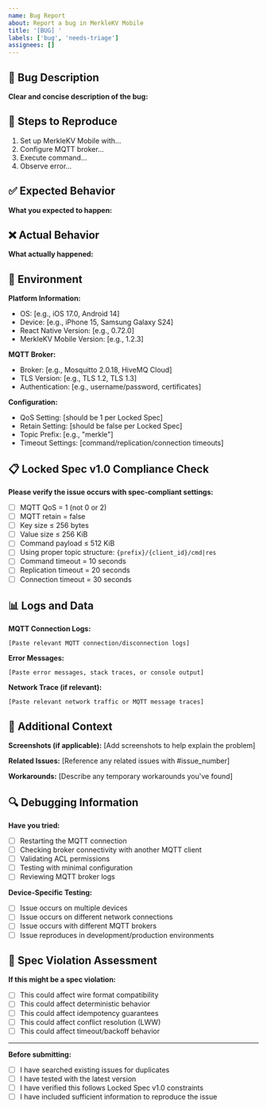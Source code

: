 ```yaml
---
name: Bug Report
about: Report a bug in MerkleKV Mobile
title: '[BUG] '
labels: ['bug', 'needs-triage']
assignees: []
---
```


## 🐛 Bug Description

**Clear and concise description of the bug:**

## 🔄 Steps to Reproduce

1. Set up MerkleKV Mobile with...
2. Configure MQTT broker...
3. Execute command...
4. Observe error...

## ✅ Expected Behavior

**What you expected to happen:**

## ❌ Actual Behavior

**What actually happened:**

## 📱 Environment

**Platform Information:**
- OS: [e.g., iOS 17.0, Android 14]
- Device: [e.g., iPhone 15, Samsung Galaxy S24]
- React Native Version: [e.g., 0.72.0]
- MerkleKV Mobile Version: [e.g., 1.2.3]

**MQTT Broker:**
- Broker: [e.g., Mosquitto 2.0.18, HiveMQ Cloud]
- TLS Version: [e.g., TLS 1.2, TLS 1.3]
- Authentication: [e.g., username/password, certificates]

**Configuration:**
- QoS Setting: [should be 1 per Locked Spec]
- Retain Setting: [should be false per Locked Spec]
- Topic Prefix: [e.g., "merkle"]
- Timeout Settings: [command/replication/connection timeouts]

## 📋 Locked Spec v1.0 Compliance Check

**Please verify the issue occurs with spec-compliant settings:**
- [ ] MQTT QoS = 1 (not 0 or 2)
- [ ] MQTT retain = false
- [ ] Key size ≤ 256 bytes
- [ ] Value size ≤ 256 KiB
- [ ] Command payload ≤ 512 KiB
- [ ] Using proper topic structure: `{prefix}/{client_id}/cmd|res`
- [ ] Command timeout = 10 seconds
- [ ] Replication timeout = 20 seconds
- [ ] Connection timeout = 30 seconds

## 📊 Logs and Data

**MQTT Connection Logs:**
```
[Paste relevant MQTT connection/disconnection logs]
```

**Error Messages:**
```
[Paste error messages, stack traces, or console output]
```

**Network Trace (if relevant):**
```
[Paste relevant network traffic or MQTT message traces]
```

## 📎 Additional Context

**Screenshots (if applicable):**
[Add screenshots to help explain the problem]

**Related Issues:**
[Reference any related issues with #issue_number]

**Workarounds:**
[Describe any temporary workarounds you've found]

## 🔍 Debugging Information

**Have you tried:**
- [ ] Restarting the MQTT connection
- [ ] Checking broker connectivity with another MQTT client
- [ ] Validating ACL permissions
- [ ] Testing with minimal configuration
- [ ] Reviewing MQTT broker logs

**Device-Specific Testing:**
- [ ] Issue occurs on multiple devices
- [ ] Issue occurs on different network connections
- [ ] Issue occurs with different MQTT brokers
- [ ] Issue reproduces in development/production environments

## 📝 Spec Violation Assessment

**If this might be a spec violation:**
- [ ] This could affect wire format compatibility
- [ ] This could affect deterministic behavior
- [ ] This could affect idempotency guarantees
- [ ] This could affect conflict resolution (LWW)
- [ ] This could affect timeout/backoff behavior

---

**Before submitting:**
- [ ] I have searched existing issues for duplicates
- [ ] I have tested with the latest version
- [ ] I have verified this follows Locked Spec v1.0 constraints
- [ ] I have included sufficient information to reproduce the issue
